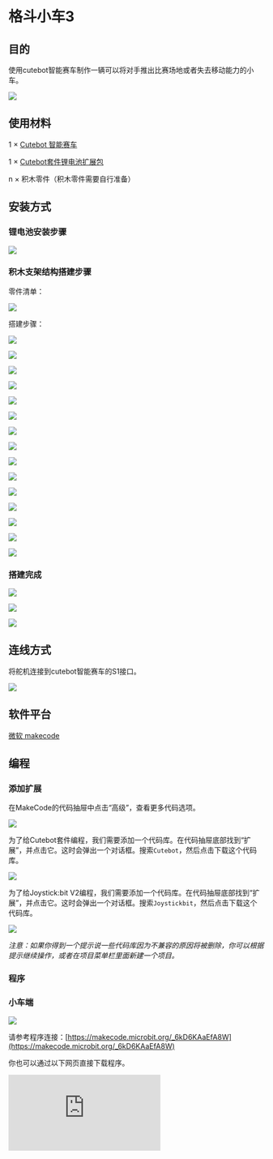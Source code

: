 # 格斗小车3

## 目的
使用cutebot智能赛车制作一辆可以将对手推出比赛场地或者失去移动能力的小车。

![](./images/cutebot-case-28-01.png)

## 使用材料
1 × [Cutebot 智能赛车](https://www.elecfreaks.com/micro-bit-smart-cutebot.html)

1 × [Cutebot套件锂电池扩展包](https://www.elecfreaks.com/cutebot-lithium-battery-pack.html)

n × 积木零件（积木零件需要自行准备）


## 安装方式

### 锂电池安装步骤

![](./images/cutebot-step-01.png)

### 积木支架结构搭建步骤

零件清单：

![](./images/cutebot-case-28-step-01.png)

搭建步骤：

![](./images/cutebot-case-28-step-02.png)

![](./images/cutebot-case-28-step-03.png)

![](./images/cutebot-case-28-step-04.png)

![](./images/cutebot-case-28-step-05.png)

![](./images/cutebot-case-28-step-06.png)

![](./images/cutebot-case-28-step-07.png)

![](./images/cutebot-case-28-step-08.png)

![](./images/cutebot-case-28-step-09.png)

![](./images/cutebot-case-28-step-10.png)

![](./images/cutebot-case-28-step-11.png)

![](./images/cutebot-case-28-step-12.png)

![](./images/cutebot-case-28-step-13.png)

![](./images/cutebot-case-28-step-14.png)

![](./images/cutebot-case-28-step-15.png)

![](./images/cutebot-case-28-step-16.png)

### 搭建完成

![](./images/cutebot-case-28-01.png)

![](./images/cutebot-case-28-02.png)

![](./images/cutebot-case-28-03.png)


## 连线方式

将舵机连接到cutebot智能赛车的S1接口。

![](./images/cutebot-case-26-10.png)


## 软件平台

[微软 makecode](https://makecode.microbit.org/#)

## 编程

### 添加扩展
在MakeCode的代码抽屉中点击“高级”，查看更多代码选项。

![](./images/cutebot-case-24-01.png)

为了给Cutebot套件编程，我们需要添加一个代码库。在代码抽屉底部找到“扩展”，并点击它。这时会弹出一个对话框。搜索`Cutebot`，然后点击下载这个代码库。

![](./images/cutebot-case-24-02.png)

为了给Joystick:bit V2编程，我们需要添加一个代码库。在代码抽屉底部找到“扩展”，并点击它。这时会弹出一个对话框。搜索`Joystickbit`，然后点击下载这个代码库。

![](./images/cutebot-case-22-03.png)

*注意：如果你得到一个提示说一些代码库因为不兼容的原因将被删除，你可以根据提示继续操作，或者在项目菜单栏里面新建一个项目。*

### 程序

### 小车端


![](./images/cutebot-case-26-04.png)


请参考程序连接：[https://makecode.microbit.org/_6kD6KAaEfA8W](https://makecode.microbit.org/_6kD6KAaEfA8W)

你也可以通过以下网页直接下载程序。

<div
    style={{
        position: 'relative',
        paddingBottom: '60%',
        overflow: 'hidden',
    }}
>
    <iframe
        src="https://makecode.microbit.org/_3Wc1k8Ckg9vF"
        frameborder="0"
        sandbox="allow-popups allow-forms allow-scripts allow-same-origin"
        style={{
            position: 'absolute',
            width: '100%',
            height: '100%',
        }}
    />
</div>

### 遥控端


![](./images/cutebot-case-26-05.png)


请参考程序连接：[https://makecode.microbit.org/_6fy3K4Xctdgz](https://makecode.microbit.org/_6fy3K4Xctdgz)

你也可以通过以下网页直接下载程序。

<div
    style={{
        position: 'relative',
        paddingBottom: '60%',
        overflow: 'hidden',
    }}
>
    <iframe
        src="https://makecode.microbit.org/_6fy3K4Xctdgz"
        frameborder="0"
        sandbox="allow-popups allow-forms allow-scripts allow-same-origin"
        style={{
            position: 'absolute',
            width: '100%',
            height: '100%',
        }}
    />
</div>

## 结论

如果通过遥控器的摇杆控制小车的行驶方向，按下遥控器的C\D按键控制舵机动作。
